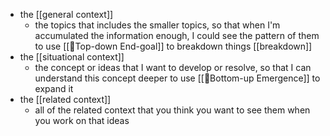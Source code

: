 - the [[general context]]
    - the topics that includes the smaller topics, so that when I'm accumulated the information enough, I could see the pattern of them to use [[🌲Top-down End-goal]] to breakdown things [[breakdown]]
- the [[situational context]]
    - the concept or ideas that I want to develop or resolve, so that I can understand this concept deeper to use [[🌲Bottom-up Emergence]] to expand it
- the [[related context]]
    - all of the related context that you think you want to see them when you work on that ideas
